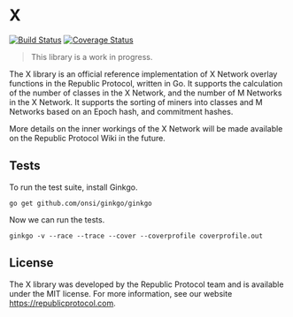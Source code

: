# X

[![Build Status](https://travis-ci.org/republicprotocol/go-x.svg?branch=master)](https://travis-ci.org/republicprotocol/go-x)
[![Coverage Status](https://coveralls.io/repos/github/republicprotocol/go-x/badge.svg?branch=master)](https://coveralls.io/github/republicprotocol/go-x?branch=master)

> This library is a work in progress.

The X library is an official reference implementation of X Network overlay functions in the Republic Protocol, written in Go. It supports the calculation of the number of classes in the X Network, and the number of M Networks in the X Network. It supports the sorting of miners into classes and M Networks based on an Epoch hash, and commitment hashes.

More details on the inner workings of the X Network will be made available on the Republic Protocol Wiki in the future.

## Tests

To run the test suite, install Ginkgo.

```
go get github.com/onsi/ginkgo/ginkgo
```

Now we can run the tests.

```
ginkgo -v --race --trace --cover --coverprofile coverprofile.out
```

## License

The X library was developed by the Republic Protocol team and is available under the MIT license. For more information, see our website https://republicprotocol.com.